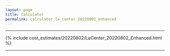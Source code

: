 ```yaml
---
layout: page
title: Calculator
permalink: calculator_la_center_20220802_enhanced
---
```


___

{% include cost_estimates/20220802/LaCenter_20220802_Enhanced.html %}

___


